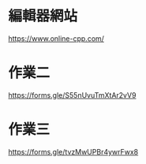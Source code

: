 # 編輯器網站
https://www.online-cpp.com/

# 作業二
https://forms.gle/S55nUvuTmXtAr2vV9

# 作業三
https://forms.gle/tvzMwUPBr4ywrFwx8
